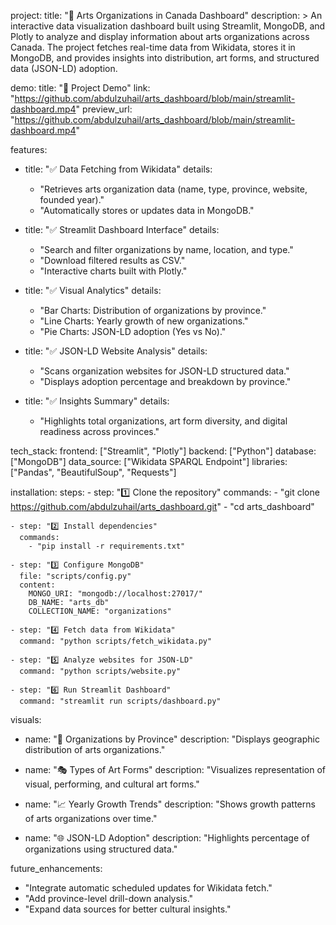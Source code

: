 project:
  title: "🎨 Arts Organizations in Canada Dashboard"
  description: >
    An interactive data visualization dashboard built using Streamlit, MongoDB, and Plotly 
    to analyze and display information about arts organizations across Canada. 
    The project fetches real-time data from Wikidata, stores it in MongoDB, and provides 
    insights into distribution, art forms, and structured data (JSON-LD) adoption.

demo:
  title: "🎥 Project Demo"
  link: "https://github.com/abdulzuhail/arts_dashboard/blob/main/streamlit-dashboard.mp4"
  preview_url: "https://github.com/abdulzuhail/arts_dashboard/blob/main/streamlit-dashboard.mp4"

features:
  - title: "✅ Data Fetching from Wikidata"
    details:
      - "Retrieves arts organization data (name, type, province, website, founded year)."
      - "Automatically stores or updates data in MongoDB."

  - title: "✅ Streamlit Dashboard Interface"
    details:
      - "Search and filter organizations by name, location, and type."
      - "Download filtered results as CSV."
      - "Interactive charts built with Plotly."

  - title: "✅ Visual Analytics"
    details:
      - "Bar Charts: Distribution of organizations by province."
      - "Line Charts: Yearly growth of new organizations."
      - "Pie Charts: JSON-LD adoption (Yes vs No)."

  - title: "✅ JSON-LD Website Analysis"
    details:
      - "Scans organization websites for JSON-LD structured data."
      - "Displays adoption percentage and breakdown by province."

  - title: "✅ Insights Summary"
    details:
      - "Highlights total organizations, art form diversity, and digital readiness across provinces."

tech_stack:
  frontend: ["Streamlit", "Plotly"]
  backend: ["Python"]
  database: ["MongoDB"]
  data_source: ["Wikidata SPARQL Endpoint"]
  libraries: ["Pandas", "BeautifulSoup", "Requests"]

installation:
  steps:
    - step: "1️⃣ Clone the repository"
      commands:
        - "git clone https://github.com/abdulzuhail/arts_dashboard.git"
        - "cd arts_dashboard"

    - step: "2️⃣ Install dependencies"
      commands:
        - "pip install -r requirements.txt"

    - step: "3️⃣ Configure MongoDB"
      file: "scripts/config.py"
      content:
        MONGO_URI: "mongodb://localhost:27017/"
        DB_NAME: "arts_db"
        COLLECTION_NAME: "organizations"

    - step: "4️⃣ Fetch data from Wikidata"
      command: "python scripts/fetch_wikidata.py"

    - step: "5️⃣ Analyze websites for JSON-LD"
      command: "python scripts/website.py"

    - step: "6️⃣ Run Streamlit Dashboard"
      command: "streamlit run scripts/dashboard.py"

visuals:
  - name: "📍 Organizations by Province"
    description: "Displays geographic distribution of arts organizations."

  - name: "🎭 Types of Art Forms"
    description: "Visualizes representation of visual, performing, and cultural art forms."

  - name: "📈 Yearly Growth Trends"
    description: "Shows growth patterns of arts organizations over time."

  - name: "🌐 JSON-LD Adoption"
    description: "Highlights percentage of organizations using structured data."

future_enhancements:
  - "Integrate automatic scheduled updates for Wikidata fetch."
  - "Add province-level drill-down analysis."
  - "Expand data sources for better cultural insights."
